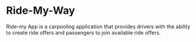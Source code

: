 # Ride-My-Way

Ride-my App is a carpooling application that provides drivers with the ability to create ride offers
and passengers to join available ride offers.
